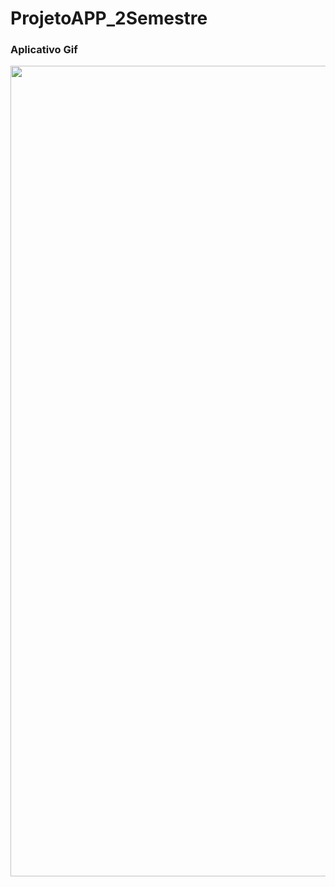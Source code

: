 # ProjetoAPP_2Semestre

### Aplicativo Gif

<img style="-webkit-user-select: none;margin: auto;cursor: zoom-out;" src="file:///C:/Users/Sant'Ana/Downloads/ezgif.com-gif-maker%20(3).gif" width="600" height="1297">

